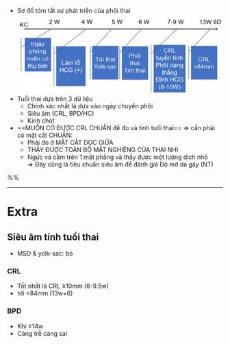 - Sơ đồ tóm tắt sự phát triển của phôi thai  
![Quản lý thai 3 tháng đầu thai kỳ-1686820028063.jpeg](../../../../200%20Files/image/image/Qu%E1%BA%A3n%20l%C3%BD%20thai%203%20th%C3%A1ng%20%C4%91%E1%BA%A7u%20thai%20k%E1%BB%B3-1686820028063.jpeg)  
- Tuổi thai dựa trên 3 dữ liệu  
	- Chính xác nhất là dựa vào ngày chuyển phôi  
	- Siêu âm (CRL, BPD/HC)  
	- Kinh chót  
- ==MUỐN CÓ ĐƯỢC CRL CHUẨN để đo và tính tuổi thai== => cần phải có mặt cắt CHUẨN:  
	- Phải đo ở MẶT CẮT DỌC GIỮA  
	- THẤY ĐƯỢC TOÀN BỘ MẶT NGHIÊNG CỦA THAI NHI  
	- Ngực và cằm trên 1 mặt phẳng và thấy được một lượng dịch nhỏ  
	⇒ Đây cũng là tiêu chuẩn siêu âm để đánh giá Độ mờ da gáy (NT)  
  
%%  
  
---  
# Extra  
## Siêu âm tính tuổi thai  
- MSD & yolk-sac: bỏ  
### CRL  
- Tốt nhất là CRL ≥10mm (6-9.5w)  
- tới <84mm (13w+6)  
### BPD  
- Khi ≥14w  
- Càng trễ càng sai